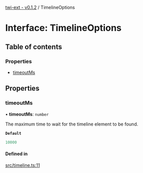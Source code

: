 [twi-ext - v0.1.2](../README.md) / TimelineOptions

# Interface: TimelineOptions

## Table of contents

### Properties

- [timeoutMs](TimelineOptions.md#timeoutms)

## Properties

### timeoutMs

• **timeoutMs**: `number`

The maximum time to wait for the timeline element to be found.

**`Default`**

```ts
10000
```

#### Defined in

[src/timeline.ts:11](https://github.com/Robot-Inventor/twi-ext/blob/b288d6693493c94c45295bfaff03721406af8dcc/src/timeline.ts#L11)
